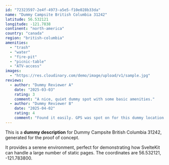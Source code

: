 ```yaml
---
id: "72323597-2e4f-4973-a5e5-f10e028b33da"
name: "Dummy Campsite British Columbia 31242"
latitude: 56.532121
longitude: -121.7838
continent: "north-america"
country: "canada"
region: "british-columbia"
amenities:
  - "trash"
  - "water"
  - "fire-pit"
  - "picnic-table"
  - "ATV-access"
images:
  - "https://res.cloudinary.com/demo/image/upload/v1/sample.jpg"
reviews:
  - author: "Dummy Reviewer A"
    date: "2025-03-03"
    rating: 3
    comment: "A nice, quiet dummy spot with some basic amenities."
  - author: "Dummy Reviewer B"
    date: "2025-04-02"
    rating: 4
    comment: "Found it easily. GPS was spot on for this dummy location."
---
```


This is a **dummy description** for Dummy Campsite British Columbia 31242, generated for the proof of concept.

It provides a serene environment, perfect for demonstrating how SvelteKit can handle a large number of static pages. The coordinates are 56.532121, -121.783800.
